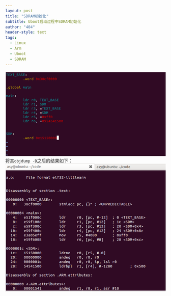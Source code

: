 ```yaml
---
layout: post
title: "SDRAM初始化"
subtitle: Uboot启动过程中SDRAM初始化
author: "404"
header-style: text
tags:
  - Linux
  - Arm
  - Uboot
  - SDRAM
---
```



![avatar](/img/in-post/Linux/201932502001.png)
　　将其`objdump -D`之后的结果如下：
![avatar](/img/in-post/Linux/201932502002.png)

　　










　　

